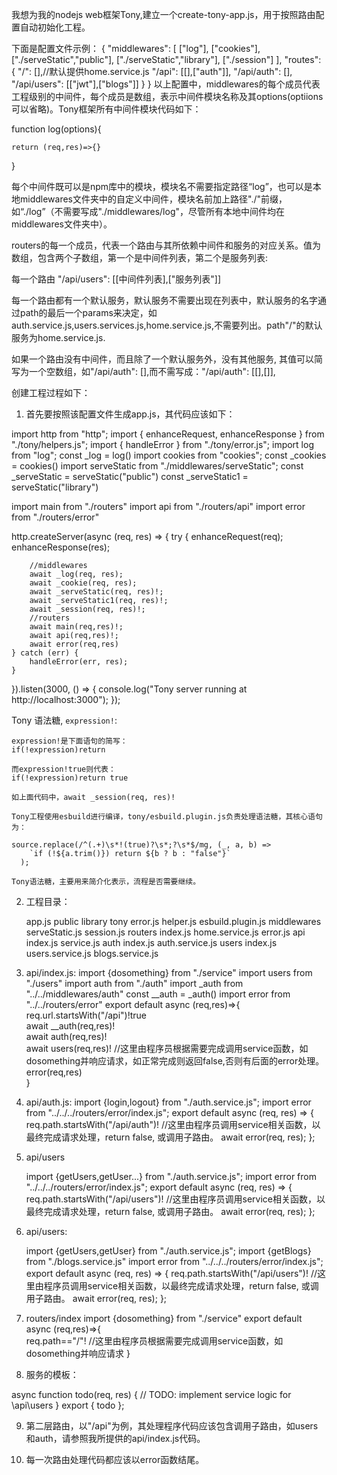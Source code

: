 我想为我的nodejs web框架Tony,建立一个create-tony-app.js，用于按照路由配置自动初始化工程。

下面是配置文件示例：
{
  "middlewares": [
    ["log"], 
    ["cookies"], 
    ["./serveStatic","public"],
    ["./serveStatic","library"],
    ["./session"]
  ],
  "routes": {
    "/": [],//默认提供home.service.js
    "/api": [[],["auth"]],
    "/api/auth": [],
    "/api/users": [["jwt"],["blogs"]]
  }
}
以上配置中，middlewares的每个成员代表工程级别的中间件，每个成员是数组，表示中间件模块名称及其options(optiions可以省略)。Tony框架所有中间件模块代码如下：

function log(options){

    return (req,res)=>{}
}


每个中间件既可以是npm库中的模块，模块名不需要指定路径“log”，也可以是本地middlewares文件夹中的自定义中间件，模块名前加上路径"./"前缀，如“./log”（不需要写成"./middlewares/log"，尽管所有本地中间件均在middlewares文件夹中）。

routers的每一个成员，代表一个路由与其所依赖中间件和服务的对应关系。值为数组，包含两个子数组，第一个是中间件列表，第二个是服务列表:

每一个路由
"/api/users": [[中间件列表],["服务列表"]]

每一个路由都有一个默认服务，默认服务不需要出现在列表中，默认服务的名字通过path的最后一个params来决定，如auth.service.js,users.services.js,home.service.js,不需要列出。path"/"的默认服务为home.service.js.

如果一个路由没有中间件，而且除了一个默认服务外，没有其他服务, 其值可以简写为一个空数组，如"/api/auth": [],而不需写成："/api/auth": [[],[]],

创建工程过程如下：

1. 首先要按照该配置文件生成app.js，其代码应该如下：

import http from "http";
import { enhanceRequest, enhanceResponse } from "./tony/helpers.js";
import { handleError } from "./tony/error.js";
import log from "log";
const _log = log()
import cookies from "cookies";
const _cookies = cookies()
import serveStatic from "./middlewares/serveStatic";
const _serveStatic = serveStatic("public")
const _serveStatic1 = serveStatic("library")


import main from "./routers"
import api from "./routers/api"
import error from "./routers/error"

http.createServer(async (req, res) => {
    try {
        enhanceRequest(req);
        enhanceResponse(res);

        //middlewares
        await _log(req, res);
        await _cookie(req, res);
        await _serveStatic(req, res)!;
        await _serveStatic1(req, res)!;
        await _session(req, res)!;
        //routers
        await main(req,res)!;
        await api(req,res)!;
        await error(req,res)
    } catch (err) {
        handleError(err, res);
    }
}).listen(3000, () => {
    console.log("Tony server running at http://localhost:3000");
});

Tony 语法糖, `expression!`:

    expression!是下面语句的简写：
    if(!expression)return

    而expression!true则代表：
    if(!expression)return true

    如上面代码中，await _session(req, res)!

    Tony工程使用esbuild进行编译，tony/esbuild.plugin.js负责处理语法糖，其核心语句为：

    source.replace(/^(.+)\s*!(true)?\s*;?\s*$/mg, (_, a, b) => 
        `if (!${a.trim()}) return ${b ? b : "false"}`
      );

    Tony语法糖，主要用来简介化表示，流程是否需要继续。

2. 工程目录：

    app.js
    public
    library
    tony
        error.js
        helper.js
        esbuild.plugin.js
    middlewares
        serveStatic.js
        session.js
    routers
        index.js
        home.service.js
        error.js
        api
            index.js
            service.js
            auth
                index.js
                auth.service.js
            users
                index.js
                users.service.js
                blogs.service.js
                

3. api/index.js:
    import {dosomething} from "./service"
    import users from "./users"
    import auth from "./auth"
    import _auth from "../../middlewares/auth"
    const __auth = _auth()
    import error from "../../routers/error"
    export default async (req,res)=>{    
        req.url.startsWith("/api")!true  
        await __auth(req,res)!           
        await auth(req,res)!   
        await users(req,res)!
        //这里由程序员根据需要完成调用service函数，如dosomething并响应请求，如正常完成则返回false,否则有后面的error处理。
        error(req,res)    
    }
4. api/auth.js:
    import {login,logout} from "./auth.service.js";
    import error from "../../../routers/error/index.js";
    export default async (req, res) => {
        req.path.startsWith("/api/auth")!
        //这里由程序员调用service相关函数，以最终完成请求处理，return false, 或调用子路由。
        await error(req, res);
    };

5. api/users

    import {getUsers,getUser...} from "./auth.service.js";
    import error from "../../../routers/error/index.js";
    export default async (req, res) => {
        req.path.startsWith("/api/users")!
        //这里由程序员调用service相关函数，以最终完成请求处理，return false, 或调用子路由。
        await error(req, res);
    };

6. api/users:

    import {getUsers,getUser} from "./auth.service.js";
    import {getBlogs} from "./blogs.service.js"
    import error from "../../../routers/error/index.js";
    export default async (req, res) => {
        req.path.startsWith("/api/users")!
        //这里由程序员调用service相关函数，以最终完成请求处理，return false, 或调用子路由。
        await error(req, res);
    };


7. routers/index
    import {dosomething} from "./service"
    export default async (req,res)=>{   
        req.path=="/"!
        //这里由程序员根据需要完成调用service函数，如dosomething并响应请求
    }
8. 服务的模板：

async function todo(req, res) {
  // TODO: implement service logic for \api\users
}
export { todo };

9. 第二层路由，以"/api"为例，其处理程序代码应该包含调用子路由，如users和auth，请参照我所提供的api/index.js代码。

10. 每一次路由处理代码都应该以error函数结尾。
